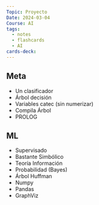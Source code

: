 ```yaml
---
Topic: Proyecto
Date: 2024-03-04
Course: AI
tags:
  - notes
  - flashcards
  - AI
cards-deck:
---
```

## Meta
- Un clasificador
- Árbol decisión
- Variables catec (sin numerizar)
- Compila Árbol
- PROLOG

## ML
- Supervisado
- Bastante Simbólico
- Teoría Información
- Probabilidad (Bayes)
- Árbol Huffman
- Numpy
- Pandas
- GraphViz
